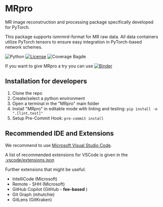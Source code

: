 # MRpro

MR image reconstruction and processing package specifically developed for PyTorch.

This package supports ismrmrd-format for MR raw data. All data containers utilize PyTorch tensors to ensure easy integration in PyTorch-based network schemes.

![Python](https://img.shields.io/badge/python-3.11%20%7C%203.12-blue)
[![License](https://img.shields.io/badge/License-Apache%202.0-blue.svg)](https://opensource.org/licenses/Apache-2.0)
![Coverage Bagde](https://img.shields.io/endpoint?url=https://gist.githubusercontent.com/ckolbPTB/48e334a10caf60e6708d7c712e56d241/raw/coverage.json)

If you want to give MRpro a try you can use
[![Binder](https://mybinder.org/badge_logo.svg)](https://mybinder.org/v2/gh/PTB-MR/mrpro.git/example_framework?labpath=examples)

## Installation for developers

1. Clone the repo
2. Create/select a python environment
3. Open a terminal in the "MRpro" main folder
4. Install "MRpro" in editable mode with linting and testing: ``` pip install -e ".[lint,test]" ```
5. Setup Pre-Commit Hook: ``` pre-commit install ```

## Recommended IDE and Extensions

We recommend to use [Microsoft Visual Studio Code](https://code.visualstudio.com/download).

A list of recommended extensions for VSCode is given in the [.vscode/extensions.json](.vscode\extensions.json)

Further extensions that might be useful:

- IntelliCode (Microsoft)
- Remote - SHH (Microsoft)
- GitHub Copilot (GitHub - **fee-based** )
- Git Graph (mhutchie)
- GitLens (GitKraken)
